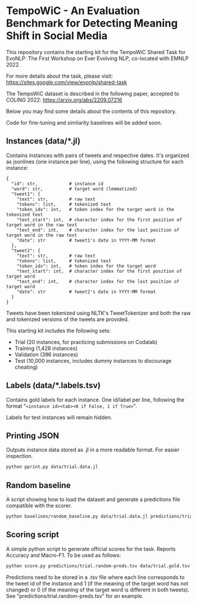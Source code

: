 # TempoWiC - An Evaluation Benchmark for Detecting Meaning Shift in Social Media

This repository contains the starting kit for the TempoWiC Shared Task for EvoNLP: The First Workshop on Ever Evolving NLP, co-located with EMNLP 2022.

For more details about the task, please visit:
https://sites.google.com/view/evonlp/shared-task

The TempoWiC dataset is described in the following paper, accepted to COLING 2022:
https://arxiv.org/abs/2209.07216 


Below you may find some details about the contents of this repository.

Code for fine-tuning and similarity baselines will be added soon.


## Instances (data/*.jl)

Contains instances with pairs of tweets and respective dates. It's organized as jsonlines (one instance per line), using the following structure for each instance:

```
{
  "id": str,            # instance id
  "word": str,          # target word (lemmatized)
  "tweet1": {
    "text": str,        # raw text
    "tokens": list,     # tokenized text
    "token_idx": int,   # token index for the target word in the tokenized text
    "text_start": int,  # character index for the first position of target word in the raw text
    "text_end": int,    # character index for the last position of target word in the raw text
    "date": str         # tweet1's date in YYYY-MM format
  },
  "tweet2": {
    "text": str,        # raw text
    "tokens": list,     # tokenized text
    "token_idx": int,   # token index for the target word
    "text_start": int,  # character index for the first position of target word
    "text_end": int,    # character index for the last position of target word
    "date": str         # tweet2's date in YYYY-MM format
  }
}
```

Tweets have been tokenized using NLTK's TweetTokenizer and both the raw and tokenized versions of the tweets are provided.

This starting kit includes the following sets:
- Trial (20 instances, for practicing submissions on Codalab)
- Training (1,428 instances)
- Validation (396 instances)
- Test (10,000 instances, includes dummy instances to discourage cheating)


## Labels (data/*.labels.tsv)

Contains gold labels for each instance. One id/label per line, following the format "`<instance id><tab><0 if False, 1 if True>`".

Labels for test instances will remain hidden.


## Printing JSON

Outputs instance data stored as .jl in a more readable format. For easier inspection.

```bash
python pprint.py data/trial.data.jl
```


## Random baseline

A script showing how to load the dataset and generate a predictions file compatible with the scorer.

```bash
python baselines/random_baseline.py data/trial.data.jl predictions/trial.random-preds.tsv
```


## Scoring script

A simple python script to generate official scores for the task. Reports Accuracy and Macro-F1. To be used as follows:

```bash
python score.py predictions/trial.random-preds.tsv data/trial.gold.tsv
```

Predictions need to be stored in a .tsv file where each line corresponds to the tweet id of the instance and 1 (if the meaning of the target word has not changed) or 0 (if the meaning of the target word is different in both tweets). See "predictions/trial.random-preds.tsv" for an example.

